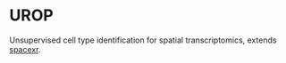 # UROP
Unsupervised cell type identification for spatial transcriptomics, extends [spacexr](https://github.com/dmcable/spacexr).
